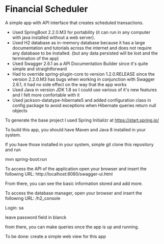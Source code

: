 # Financial Scheduler

A simple app with API interface that creates scheduled transactions.

* Used SpringBoot 2.2.0.M3 for portability (it can run in any computer with java installed without a web server).
* Used H2 database as in-memory database because it has a large documentation and tutorials across the internet and does not require any database to be installed. (but any data persisted will be lost and the termination of the app)
* Used Swagger 2.6.1 as a API Documentation Builder since it's quite simple and straightforward
* Had to override spring-plugin-core to version 1.2.0.RELEASE since the version 2.2.0.M3 has bugs when working in conjunction with Swagger 2.6.1, it had no side effect on the way that the app works
* Used Java in version JDK 1.8 so I could use various of it's new features and I felt more confortable with it
* Used jackson-datatype-hibernate5 and added configuration class in config package to avoid exceptions when Hibernate queries return null objects

To generate the base project I used Spring Initializr at https://start.spring.io/

To build this app, you should have Maven and Java 8 installed in your system.

If you have those installed in your system, simple git clone this repository and run

mvn spring-boot:run

To access the API of the application open your browser and insert the following URL:
http://localhost:8080/swagger-ui.html

From there, you can see the basic information stored and add more.

To access the database manager, open your browser and insert the following URL:
/h2_console

Login: sa

leave password field in blanck

from there, you can make queries once the app is up and running.

To be done: create a simple web view for this app
